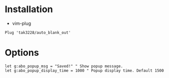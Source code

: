 # Installation

* vim-plug
```
Plug 'tak3228/auto_blank_out'
```
# Options
```vim
let g:abo_popup_msg = "Saved!" " Show popup message.
let g:abo_popup_display_time = 1000 " Popup display time. Default 1500

```
